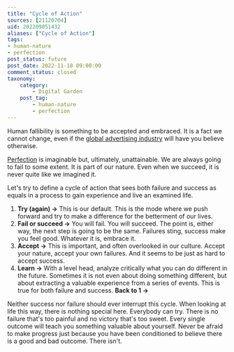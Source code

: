 ```yaml
---
title: "Cycle of Action"
sources: [21120704]
uid: 202209051432
aliases: ["Cycle of Action"]
tags:
- human-nature
- perfection
post_status: future
post_date: 2022-11-18 09:00:00
comment_status: closed
taxonomy:
    category:
        - Digital Garden
    post_tag:
        - human-nature
        - perfection
---
```


Human fallibility is something to be accepted and embraced. It is a fact we cannot change, even if the [global advertising industry](./the-global-advertising-industry.md) will have you believe otherwise. 

[Perfection](./perfection-is-an-illusion.md) is imaginable but, ultimately, unattainable. We are always going to fail to some extent. It is part of our nature. Even when we succeed, it is never quite like we imagined it. 

Let's try to define a cycle of action that sees both failure and success as equals in a process to gain experience and live an examined life.

1. **Try (again) →** 
   This is our default. This is the mode where we push forward and try to make a difference for the betterment of our lives.
2. **Fail or succeed →**
   You will fail. You will succeed. The point is, either way, the next step is going to be the same. Failures sting, success make you feel good. Whatever it is, embrace it.
3. **Accept →**
   This is important, and often overlooked in our culture. Accept your nature, accept your own failures. And it seems to be just as hard to accept success.
4. **Learn →**
   With a level head, analyze critically what you can do different in the future. Sometimes it is not even about doing something different, but about extracting a valuable experience from a series of events. This is true for both failure and success.
   **Back to 1 →**

Neither success nor failure should ever interrupt this cycle. When looking at life this way, there is nothing special here. Everybody can try. There is no failure that's too painful and no victory that's too sweet. Every single outcome will teach you something valuable about yourself. Never be afraid to make progress just because you have been conditioned to believe there is a good and bad outcome. There isn't.